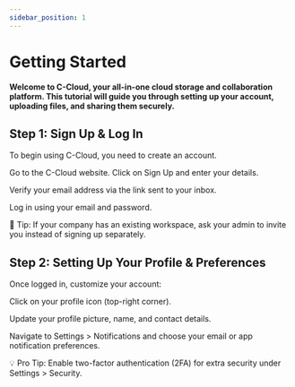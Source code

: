 ```yaml
---
sidebar_position: 1
---
```


# Getting Started

**Welcome to C-Cloud, your all-in-one cloud storage and collaboration platform. This tutorial will guide you through setting up your account, uploading files, and sharing them securely.**

## Step 1: Sign Up & Log In

To begin using C-Cloud, you need to create an account.

Go to the C-Cloud website. Click on Sign Up and enter your details.

Verify your email address via the link sent to your inbox.

Log in using your email and password.

🚀 Tip: If your company has an existing workspace, ask your admin to invite you instead of signing up separately.

<!-- ## Create your first Markdown Page

Create a file at `src/pages/my-markdown-page.md`:

```mdx title="src/pages/my-markdown-page.md"
# My Markdown page

This is a Markdown page
```

A new page is now available at [http://localhost:3000/my-markdown-page](http://localhost:3000/my-markdown-page). -->

## Step 2: Setting Up Your Profile & Preferences

Once logged in, customize your account:

Click on your profile icon (top-right corner).

Update your profile picture, name, and contact details.

Navigate to Settings > Notifications and choose your email or app notification preferences.

💡 Pro Tip: Enable two-factor authentication (2FA) for extra security under Settings > Security.
